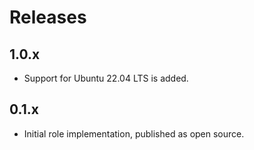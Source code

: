 # Releases

## 1.0.x

- Support for Ubuntu 22.04 LTS is added.

## 0.1.x

- Initial role implementation, published as open source.
